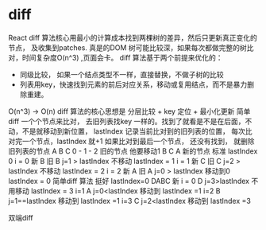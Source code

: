 # diff

React diff 算法核心用最小的计算成本找到两棵树的差异，然后只更新真正变化的节点，
及收集到patches.
真是的DOM 树可能比较深，如果每次都做完整的树比对，时间复杂度O(n^3) ,页面会卡。
diff 算法基于两个前提来优化的：
- 同级比较， 如果一个结点类型不一样，直接替换，不做子树的比较
- 列表用key，快速找到元素的前后对应关系，移动或复用结点，而不是暴力删除重建。

O(n^3) -> O(n)
diff 算法的核心思想是 分层比较 + key 定位 + 最小化更新
简单diff
   一个个节点来比对， 去旧列表找key 一样的。找到了就看是不是在后面，不动，不是就移动到新位置，
   lastIndex 记录当前比对到的旧列表的位置， 每次比对完一个节点，lastIndex 就+1
   如果比对到最后一个节点， 还没有找到， 就删除旧列表的节点
   A B C 0 - 1 - 2 旧的节点 他要移动1
   B C A 新的节点  标准
   lastIndex 0
   i = 0 新 B 旧 B j=1 > lastIndex 不移动 lastIndex = 1
   i = 1 新 C 旧 C j=2 > lastIndex 不移动 lastIndex = 2
   i = 2 新 A 旧 A j=0 > lastIndex 移动到0  lastIndex = 0
   简单diff 算法 挺好
   lastIndex=0
   DABC 新
   i = 0 D j=3>lastIndex 不用移动 lastIndex = 3
   i=1   A j=0<lastIndex 移动到  lastIndex =1
   i=2   B j=1==lastIndex 移动到  lastIndex =1
   i=3   C j=2<lastIndex 移动到  lastIndex =3

   
双端diff